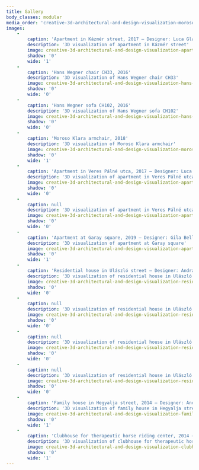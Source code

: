 ```yaml
---
title: Gallery
body_classes: modular
media_order: 'creative-3d-architectural-and-design-visualization-moroso-klara-armchair-3d-modeling.jpg,creative-3d-architectural-and-design-visualization-residential-house-in-ulaszlo-street-1.jpg,creative-3d-architectural-and-design-visualization-residential-house-in-ulaszlo-street-2.jpg,creative-3d-architectural-and-design-visualization-residential-house-in-ulaszlo-street-3.jpg,creative-3d-architectural-and-design-visualization-residential-house-in-ulaszlo-street-4.jpg,creative-3d-architectural-and-design-visualization-sa43-stromfeld-aurel-uti-tarsashaz-1.jpg,creative-3d-architectural-and-design-visualization-apartment-at-garay-square.jpg,creative-3d-architectural-and-design-visualization-apartment-in-kazmer-street-1.jpg,creative-3d-architectural-and-design-visualization-apartment-in-kazmer-street-2.jpg,creative-3d-architectural-and-design-visualization-apartment-in-veres-palne-street-2.jpg,creative-3d-architectural-and-design-visualization-apartment-in-veres-palne-street-3.jpg,creative-3d-architectural-and-design-visualization-clubhouse-for-therapeutic-horse-riding-center.jpg,creative-3d-architectural-and-design-visualization-family-house-in-hegyalja-street.jpg,creative-3d-architectural-and-design-visualization-hans-wegner-chair-ch33.jpg,creative-3d-architectural-and-design-visualization-hans-wegner-sofa-ch-102.jpg,creative-3d-architectural-and-design-visualization-kolto-utcai-luxusapartman-1.jpg'
images:
    -
        caption: 'Apartment in Kázmér street, 2017 – Designer: Luca Glavatity'
        description: '3D visualization of apartment in Kázmér street'
        image: creative-3d-architectural-and-design-visualization-apartment-in-kazmer-street-2.jpg
        shadow: '0'
        wide: '1'
    -
        caption: 'Hans Wegner chair CH33, 2016'
        description: '3D visualization of Hans Wegner chair CH33'
        image: creative-3d-architectural-and-design-visualization-hans-wegner-chair-ch33.jpg
        shadow: '0'
        wide: '0'
    -
        caption: 'Hans Wegner sofa CH102, 2016'
        description: '3D visualization of Hans Wegner sofa CH102'
        image: creative-3d-architectural-and-design-visualization-hans-wegner-sofa-ch-102.jpg
        shadow: '0'
        wide: '0'
    -
        caption: 'Moroso Klara armchair, 2018'
        description: '3D visualization of Moroso Klara armchair'
        image: creative-3d-architectural-and-design-visualization-moroso-klara-armchair-3d-modeling.jpg
        shadow: '0'
        wide: '1'
    -
        caption: 'Apartment in Veres Pálné utca, 2017 – Designer: Luca Glavatity'
        description: '3D visualization of apartment in Veres Pálné utca'
        image: creative-3d-architectural-and-design-visualization-apartment-in-veres-palne-street-2.jpg
        shadow: '0'
        wide: '0'
    -
        caption: null
        description: '3D visualization of apartment in Veres Pálné utca'
        image: creative-3d-architectural-and-design-visualization-apartment-in-veres-palne-street-3.jpg
        shadow: '0'
        wide: '0'
    -
        caption: 'Apartment at Garay square, 2019 – Designer: Gila Bell Perey'
        description: '3D visualization of apartment at Garay square'
        image: creative-3d-architectural-and-design-visualization-apartment-at-garay-square.jpg
        shadow: '0'
        wide: '1'
    -
        caption: 'Residential house in Ulászló street – Designer: András Lente'
        description: '3D visualization of residential house in Ulászló street'
        image: creative-3d-architectural-and-design-visualization-residential-house-in-ulaszlo-street-1.jpg
        shadow: '0'
        wide: '0'
    -
        caption: null
        description: '3D visualization of residential house in Ulászló street'
        image: creative-3d-architectural-and-design-visualization-residential-house-in-ulaszlo-street-2.jpg
        shadow: '0'
        wide: '0'
    -
        caption: null
        description: '3D visualization of residential house in Ulászló street'
        image: creative-3d-architectural-and-design-visualization-residential-house-in-ulaszlo-street-3.jpg
        shadow: '0'
        wide: '0'
    -
        caption: null
        description: '3D visualization of residential house in Ulászló street'
        image: creative-3d-architectural-and-design-visualization-residential-house-in-ulaszlo-street-4.jpg
        shadow: '0'
        wide: '0'
    -
        caption: 'Family house in Hegyalja street, 2014 – Designer: András Lente'
        description: '3D visualization of family house in Hegyalja street'
        image: creative-3d-architectural-and-design-visualization-family-house-in-hegyalja-street.jpg
        shadow: '0'
        wide: '1'
    -
        caption: 'Clubhouse for therapeutic horse riding center, 2014 – Designer: Elizabeth Zimmerer'
        description: '3D visualization of clubhouse for therapeutic horse riding center'
        image: creative-3d-architectural-and-design-visualization-clubhouse-for-therapeutic-horse-riding-center.jpg
        shadow: '0'
        wide: '1'
---
```


